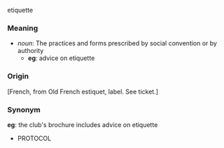 etiquette
### Meaning
+ _noun_: The practices and forms prescribed by social convention or by authority
	+ __eg__: advice on etiquette

### Origin

[French, from Old French estiquet, label. See ticket.]

### Synonym

__eg__: the club's brochure includes advice on etiquette

+ PROTOCOL


